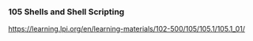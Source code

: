 ### 105 Shells and Shell Scripting

https://learning.lpi.org/en/learning-materials/102-500/105/105.1/105.1_01/

